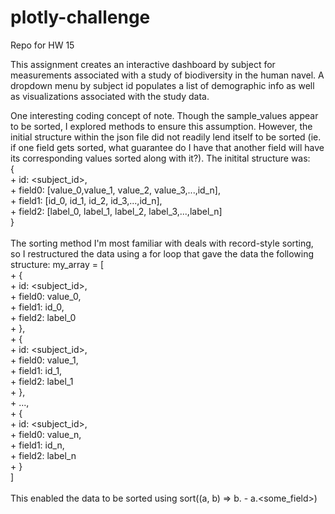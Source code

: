# plotly-challenge
Repo for HW 15

This assignment creates an interactive dashboard by subject for measurements associated with a study of biodiversity in the human navel. A dropdown menu by subject id populates a list of demographic info as well as visualizations associated with the study data.

One interesting coding concept of note. Though the sample_values appear to be sorted, I explored methods to ensure this assumption. However, the initial structure within the json file did not readily lend itself to be sorted (ie. if one field gets sorted, what guarantee do I have that another field will have its corresponding values sorted along with it?). The initital structure was:\
{\
    + id: <subject_id>,\
    + field0: [value_0,value_1, value_2, value_3,...,id_n],\
    + field1: [id_0, id_1, id_2, id_3,...,id_n],\
    + field2: [label_0, label_1, label_2, label_3,...,label_n]\
}\
\
The sorting method I'm most familiar with deals with record-style sorting, so I restructured the data using a for loop that gave the data the following structure:
my_array = [\
    + {\
    + id: <subject_id>,\
    + field0: value_0,\
    + field1: id_0,\
    + field2: label_0\
    + },\
    + {\
    + id: <subject_id>,\
    + field0: value_1,\
    + field1: id_1,\
    + field2: label_1\
    + },\
    + ...,\
    + {\
    + id: <subject_id>,\
    + field0: value_n,\
    + field1: id_n,\
    + field2: label_n\
    + }\
]\
\
This enabled the data to be sorted using sort((a, b) => b.<some field> - a.<some_field>)